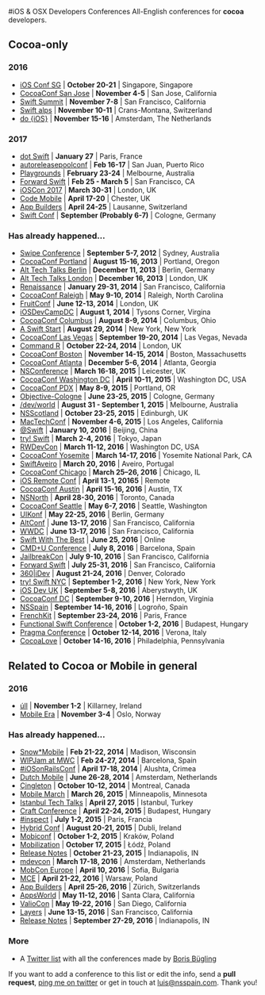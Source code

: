 #iOS & OSX Developers Conferences
All-English conferences for **cocoa** developers.

## Cocoa-only

### 2016
* [iOS Conf SG](http://iosconf.sg) | **October 20-21** | Singapore, Singapore
* [CocoaConf San Jose](http://cocoaconf.com/sanjose-2016/home) | **November 4-5** | San Jose, California
* [Swift Summit](http://www.swiftsummit.com) | **November 7-8** | San Francisco, California
* [Swift alps](http://theswiftalps.com/) | **November 10-11** | Crans-Montana, Switzerland
* [do {iOS}](http://do-ios.com/) | **November 15-16** | Amsterdam, The Netherlands

### 2017
* [dot Swift](http://www.dotswift.io) | **January 27** | Paris, France
* [autoreleasepoolconf](http://www.autoreleasepoolconf.com) | **Feb 16-17** | San Juan, Puerto Rico
* [Playgrounds](http://www.playgroundscon.com) | **February 23-24** | Melbourne, Australia
* [Forward Swift](http://forwardswift.com) | **Feb 25 - March 5** | San Francisco, CA
* [iOSCon 2017](https://skillsmatter.com/conferences/8180-ioscon-2017-the-conference-for-ios-and-swift-developers) | **March 30-31** | London, UK
* [Code Mobile](http://www.codemobile.co.uk) | **April 17-20** | Chester, UK
* [App Builders](http://www.appbuilders.ch) | **April 24-25** | Lausanne, Switzerland
* [Swift Conf](http://www.swiftconf.com/) | **September (Probably 6-7)** | Cologne, Germany

### Has already happened...
* [Swipe Conference](http://swipeconference.com.au/) | **September 5-7, 2012** | Sydney, Australia
* [CocoaConf Portland](http://cocoaconf.com/portland-2013/home) | **August 15-16, 2013** | Portland, Oregon
* [Alt Tech Talks Berlin](http://www.alt-tech-talks.com) | **December 11, 2013** | Berlin, Germany
* [Alt Tech Talks London](http://www.alttechtalks.com) | **December 16, 2013** | London, UK
* [Renaissance](http://renaissance.io/2014) | **January 29-31, 2014** | San Francisco, California
* [CocoaConf Raleigh](http://cocoaconf.com/raleigh-2014/home) | **May 9-10, 2014** | Raleigh, North Carolina
* [FruitConf](http://fruitconf.co/) | **June 12-13, 2014** | London, UK
* [iOSDevCampDC](http://iosdevcampdc.com/) | **August 1, 2014** | Tysons Corner, Virgina
* [CocoaConf Columbus](http://cocoaconf.com/columbus-2014/home) | **August 8-9, 2014** | Columbus, Ohio
* [A Swift Start](http://aswiftstart.com/) | **August 29, 2014** | New York, New York
* [CocoaConf Las Vegas](http://cocoaconf.com/lasvegas-2014/home) | **September 19-20, 2014** | Las Vegas, Nevada
* [Command R](http://cmdrconf.com) | **October 22-24, 2014** | London, UK
* [CocoaConf Boston](http://cocoaconf.com/boston-2014/home) | **November 14-15, 2014** | Boston, Massachusetts
* [CocoaConf Atlanta](http://cocoaconf.com/atlanta-2014/home) | **December 5-6, 2014** | Atlanta, Georgia
* [NSConference](http://nsconference.com/) | **March 16-18, 2015** | Leicester, UK
* [CocoaConf Washington DC](http://cocoaconf.com/dc-2015/home) | **April 10-11, 2015** | Washington DC, USA
* [CocoaConf PDX](http://cocoaconf.com/portland-2015/home) | **May 8-9, 2015** | Portland, OR
* [Objective-Cologne](http://objcgn.com/) | **June 23-25, 2015** | Cologne, Germany
* [/dev/world](http://2015.devworld.com.au/) | **August 31 - September 1, 2015** | Melbourne, Australia
* [NSScotland](http://nsscotland.com/) | **October 23-25, 2015** | Edinburgh, UK
* [MacTechConf](http://mactech.com/conference) | **November 4-6, 2015** | Los Angeles, California
* [@Swift](http://atswift.io/index-en.html) | **January 10, 2016** | Beijing, China
* [try! Swift](http://www.tryswiftconf.com/en) | **March 2-4, 2016** | Tokyo, Japan
* [RWDevCon](http://www.rwdevcon.com/) | **March 11-12, 2016** | Washington DC, USA
* [CocoaConf Yosemite](http://cocoaconf.com/yosemite) | **March 14-17, 2016** | Yosemite National Park, CA
* [SwiftAveiro](https://attending.io/events/swiftaveiro/) | **March 20, 2016** | Aveiro, Portugal
* [CocoaConf Chicago](http://cocoaconf.com/chicago-2016/home) | **March 25–26, 2016** | Chicago, IL
* [iOS Remote Conf](https://allremoteconfs.com/ios-2016) | **April 13-1, 20165** | Remote
* [CocoaConf Austin](http://cocoaconf.com/austin-2016/home) | **April 15-16, 2016** | Austin, TX
* [NSNorth](http://nsnorth.ca/) | **April 28-30, 2016** | Toronto, Canada
* [CocoaConf Seattle](http://cocoaconf.com/seattle-2016/home) | **May 6-7, 2016** | Seattle, Washington
* [UIKonf](http://www.uikonf.com) | **May 22-25, 2016** | Berlin, Germany
* [AltConf](http://altconf.com/) | **June 13-17, 2016** | San Francisco, California
* [WWDC](https://developer.apple.com/wwdc/) | **June 13-17, 2016** | San Francisco, California
* [Swift With The Best](http://swift.withthebest.com) | **June 25, 2016** | Online
* [CMD+U Conference](http://cmduconf.com) | **July 8, 2016** | Barcelona, Spain
* [JailbreakCon](http://www.jailbreakcon.com/) | **July 9-10, 2016** | San Francisco, California
* [Forward Swift](http://forwardswift.com) | **July 25-31, 2016** | San Francisco, California
* [360|iDev](http://360idev.com/) | **August 21-24, 2016** | Denver, Colorado
* [try! Swift NYC](http://www.tryswiftnyc.com) | **September 1-2, 2016** | New York, New York
* [iOS Dev UK](http://www.iosdevuk.com/) | **September 5-8, 2016** | Aberystwyth, UK
* [CocoaConf DC](http://cocoaconf.com/dc-2016/home) | **September 9-10, 2016** | Herndon, Virginia
* [NSSpain](http://nsspain.com/) | **September 14-16, 2016** | Logroño, Spain
* [FrenchKit](http://frenchkit.fr/) | **September 23-24, 2016** | Paris, France
* [Functional Swift Conference](http://2016.funswiftconf.com) | **October 1-2, 2016** | Budapest, Hungary
* [Pragma Conference](http://pragmaconference.com) | **October 12-14, 2016** | Verona, Italy
* [CocoaLove](http://cocoalove.org) | **October 14-16, 2016** | Philadelphia, Pennsylvania

## Related to Cocoa or Mobile in general

### 2016
* [úll](http://2016.ull.ie/) | **November 1-2** | Killarney, Ireland
* [Mobile Era](http://mobileera.rocks) | **November 3-4** | Oslo, Norway

### Has already happened...
* [Snow*Mobile](http://2014.snow-mobile.org/) | **Feb 21-22, 2014** | Madison, Wisconsin
* [WIPJam at MWC](http://wip.org/wip-event/wipjam-mwc14/) | **Feb 24-27, 2014** | Barcelona, Spain
* [#iOSonRailsConf](http://iosonrailsconf.eu/) | **April 17-18, 2014** | Alushta, Crimea
* [Dutch Mobile](http://www.mobileconference.nl) | **June 26-28, 2014** | Amsterdam, Netherlands
* [Çingleton](http://cingleton.com/) | **October 10-12, 2014** | Montreal, Canada
* [Mobile March](http://mobilemarchtc.com/) | **March 26, 2015** | Minneapolis, Minnesota
* [Istanbul Tech Talks](http://www.istanbultechtalks.com/) | **April 27, 2015** | Istanbul, Turkey
* [Craft Conference](http://craft-conf.com/2015) | **April 22-24, 2015** | Budapest, Hungary
* [#inspect](http://conference.rubymotion.com/) | **July 1-2, 2015** | Paris, Francia
* [Hybrid Conf](http://hybridconf.net/) | **August 20-21, 2015** | Dubli, Ireland
* [Mobiconf](http://www.mobiconf.org/) | **October 1-2, 2015** | Kraków, Poland
* [Mobilization](http://mobilization.pl) | **October 17, 2015** | Łódź, Poland
* [Release Notes](http://releasenotes.tv/conference/) | **October 21-23, 2015** | Indianapolis, IN
* [mdevcon](http://mdevcon.com/) | **March 17-18, 2016** | Amsterdam, Netherlands
* [MobCon Europe](http://mobcon.com/mobcon-europe/) | **April 10, 2016** | Sofia, Bulgaria
* [MCE](http://mceconf.com) | **April 21-22, 2016** | Warsaw, Poland
* [App Builders](https://appbuilders.ch) | **April 25-26, 2016** | Zürich, Switzerlands
* [AppsWorld](http://www.apps-world.net/northamerica/) | **May 11-12, 2016** | Santa Clara, California
* [ValioCon](http://valiocon.com/) | **May 19-22, 2016** | San Diego, California
* [Layers](http://www.bringyourlayers.com/) | **June 13-15, 2016** | San Francisco, California
* [Release Notes](http://releasenotes.tv/conference/) | **September 27-29, 2016** | Indianapolis, IN

### More
* A [Twitter list](https://twitter.com/NeoNacho/lists/cocoaconferences) with all the conferences made by [Boris Bügling](https://twitter.com/NeoNacho)

If you want to add a conference to this list or edit the info, send a **pull request**, [ping me on twitter](https://twitter.com/lascorbe) or get in touch at [luis@nsspain.com](mailto:luis@nsspain.com). Thank you!
